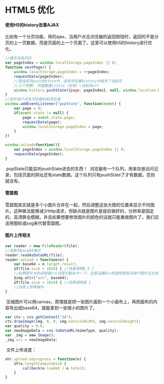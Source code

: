 # HTML5 优化

#### 使用H5的history改善AJAX
比如有一个分页功能，用的ajax，当用户点击浏览器的返回按钮时，返回的不是分页的上一页数据，而是页面的上一个页面了。这里可以使用h5的history进行优化。
﻿
```js
//缓存当前页码
var pageIndex = window.localStorage.pageIndex || 0;
function nextPage() {
	window.localStorage.pageIndex = ++pageIndex;
    requestData(pageIndex);
    //把当前页push到state中，这样浏览器history中就多了当前页
    //三个参数: 页面数据\title（没用）\当前页url
    window.history.pushState({page: pageIndex}, null, window.location.href);
}
//监听用户点击浏览器的前进后退
window.addEventListener("popState", function(event) {
	var page = 0;
    if(event.state != null) {
    	page = event.state.page;
        requestData(page);
        window.localStorage.pageIndex = page;
    }
})
﻿
window.onload=function(){
	var pageIndex = window.localStorage.pageIndex || 0;
    requestData(pageIndex);
}
```
﻿
popState只能监听pushState进去的东西！
﻿
浏览器有一个队列，用来存放访问记录，包括页面的网址还有state数据。这个队列只有pushState了才有数据，否则就没有。
﻿
#### 雪碧图
雪碧图其实就是多个小图片合并在一起，然后调整这张大图的位置来显示不同图片。这种做法能够减少http请求，但缺点就是图片是提前做好的，分辨率是固定的，高清屏会模糊，并且如果想要修改图片的颜色的话就只能重做图片了。我们应该用图标或svg来代替雪碧图。
﻿
#### 图片上传相关
```js
var reader = new FileReader(file);
//读取为base64格式
reader.readAsDataURL(file);
reader.onload = function(e) {
	var base64 = e.target.result;
    if(file.size > 1024) { //背景透明0.5 }
    //如果图片大的话赋值src过程可能会卡一下，这里设置div的透明度告诉用户图片正在处理中来提高体验
    $img.attr("src", base64);
    if(file.size > 1024) { //还原透明度 }
    //后续上传等操作
}
```
﻿
压缩图片可以用canvas，原理就是把一张图片画到一个小画布上，再把画布的内容导出成base64，就能拿到一张很小的图片了。
```js
var ctx = cvs.getContext("2d");
ctx.drawImage(img, 0, 0, img.naturalWidth, img.naturalHeight);
var quality = 0.6;
var newImageData = cvs.toDataURL(mimeType, quality);
var _img = new Image();
_img.src = newImageData;
```
﻿
文件上传进度：
```js
xhr.upload.onprogress = function(e) {
	if(e.lengthComputable) {
    	callback(e.loaded / e.total);
    }
} 
```
﻿
﻿
﻿